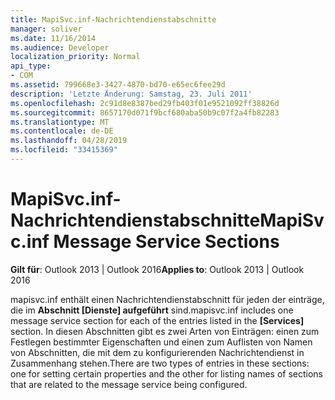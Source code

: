 ```yaml
---
title: MapiSvc.inf-Nachrichtendienstabschnitte
manager: soliver
ms.date: 11/16/2014
ms.audience: Developer
localization_priority: Normal
api_type:
- COM
ms.assetid: 799668e3-3427-4870-bd70-e65ec6fee29d
description: 'Letzte Änderung: Samstag, 23. Juli 2011'
ms.openlocfilehash: 2c91d8e8387bed29fb403f01e9521092ff38826d
ms.sourcegitcommit: 8657170d071f9bcf680aba50b9c07f2a4fb82283
ms.translationtype: MT
ms.contentlocale: de-DE
ms.lasthandoff: 04/28/2019
ms.locfileid: "33415369"
---
```

# <a name="mapisvcinf-message-service-sections"></a><span data-ttu-id="23053-103">MapiSvc.inf-Nachrichtendienstabschnitte</span><span class="sxs-lookup"><span data-stu-id="23053-103">MapiSvc.inf Message Service Sections</span></span>

  
  
<span data-ttu-id="23053-104">**Gilt für**: Outlook 2013 | Outlook 2016</span><span class="sxs-lookup"><span data-stu-id="23053-104">**Applies to**: Outlook 2013 | Outlook 2016</span></span> 
  
<span data-ttu-id="23053-105">mapisvc.inf enthält einen Nachrichtendienstabschnitt für jeden der einträge, die im **Abschnitt [Dienste] aufgeführt** sind.</span><span class="sxs-lookup"><span data-stu-id="23053-105">mapisvc.inf includes one message service section for each of the entries listed in the **[Services]** section.</span></span> <span data-ttu-id="23053-106">In diesen Abschnitten gibt es zwei Arten von Einträgen: einen zum Festlegen bestimmter Eigenschaften und einen zum Auflisten von Namen von Abschnitten, die mit dem zu konfigurierenden Nachrichtendienst in Zusammenhang stehen.</span><span class="sxs-lookup"><span data-stu-id="23053-106">There are two types of entries in these sections: one for setting certain properties and the other for listing names of sections that are related to the message service being configured.</span></span> 
  

